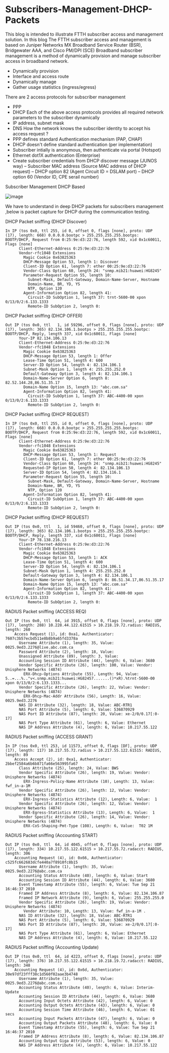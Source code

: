 # Subscribers-Management-DHCP-Packets
This blog is intended to illustrate FTTH subscriber access and management solution.
In this blog The FTTH subscriber access and management is based on Juniper Networks MX Broadband Service Router (BSR), Bridgewater AAA, and Cisco PM/DPI (SCE)
Broadband subscriber management is a method of dynamically provision and manage subscriber access in broadband network.
- Dynamically provision 
- Interface and access route
- Dynamically manage
- Gather usage statistics (ingress/egress)

There are 2 access protocols for subscriber management
- PPP
- DHCP
Each of the above access protocols provides all required network parameters to the subscriber dynamically
- IP address, subnet mask
- DNS
How the network knows the subscriber identity to accept his access request ?
- PPP defines standard Authentication mechanism (PAP, CHAP)
- DHCP doesn't define standard authentication (per implementation)
- Subscriber intially is anonymous, then authenticate via portal (Hotspot)
- Ethernet dot1X authentication (Enterprise)
- Create subscriber credentials from DHCP discover message (JUNOS way)
–	Subscriber MAC address (Source MAC address of DHCP request)
–	DHCP option 82 (Agent Circuit ID = DSLAM port)
–	DHCP option 60 (Vendor ID, CPE serail number)

Subscriber Management DHCP Based

![image](https://github.com/user-attachments/assets/0fda2f93-53f3-41da-bd79-eaae47b65a7c)

We have to understand in deep DHCP packets for subscribers management ,below is packet capture for DHCP during the communication testing.

DHCP Packet sniffing (DHCP Discover)

 	In IP (tos 0x0, ttl 255, id 0, offset 0, flags [none], proto: UDP (17), length: 668) 0.0.0.0.bootpc > 255.255.255.255.bootps: BOOTP/DHCP, Request from 0:25:9e:d3:22:76, length 592, xid 0x1c60011, Flags [none]
 		  Client-Ethernet-Address 0:25:9e:d3:22:76
 		  Vendor-rfc1048 Extensions
 		    Magic Cookie 0x63825363
 		    DHCP-Message Option 53, length 1: Discover
 		    Client-ID Option 61, length 7: ether 00:25:9e:d3:22:76
 		    Vendor-Class Option 60, length 24: "snmp.mib21:huawei:HG8245"
 		    Parameter-Request Option 55, length 10: 
 		      Subnet-Mask, Default-Gateway, Domain-Name-Server, Hostname
 		      Domain-Name, BR, YD, YS
 		      NTP, Option 120
 		    Agent-Information Option 82, length 41: 
 		      Circuit-ID SubOption 1, length 37: trnt-5600-00 xpon 0/13/0/2:6.133.1333
 		      Remote-ID SubOption 2, length 0: 


DHCP Packet sniffing (DHCP OFFER)

 	Out IP (tos 0x0, ttl   1, id 59296, offset 0, flags [none], proto: UDP (17), length: 365) 82.134.106.1.bootps > 255.255.255.255.bootpc: BOOTP/DHCP, Reply, length 337, xid 0x1c60011, Flags [none]
 		  Your-IP 82.134.106.13
 		  Client-Ethernet-Address 0:25:9e:d3:22:76
 		  Vendor-rfc1048 Extensions
 		    Magic Cookie 0x63825363
 		    DHCP-Message Option 53, length 1: Offer
 		    Lease-Time Option 51, length 4: 600
 		    Server-ID Option 54, length 4: 82.134.106.1
 		    Subnet-Mask Option 1, length 4: 255.255.252.0
 		    Default-Gateway Option 3, length 4: 82.134.106.1
 		    Domain-Name-Server Option 6, length 8: 82.52.144.28,86.51.35.17
 		    Domain-Name Option 15, length 13: "abc.com.sa"
 		    Agent-Information Option 82, length 41: 
 		      Circuit-ID SubOption 1, length 37: ABC-4400-00 xpon 0/13/0/2:6.133.1333
 		      Remote-ID SubOption 2, length 0: 

DHCP Packet sniffing (DHCP REQUEST)

 	In IP (tos 0x0, ttl 255, id 0, offset 0, flags [none], proto: UDP (17), length: 668) 0.0.0.0.bootpc > 255.255.255.255.bootps: BOOTP/DHCP, Request from 0:25:9e:d3:22:76, length 592, xid 0x1c60011, Flags [none]
 		  Client-Ethernet-Address 0:25:9e:d3:22:76
 		  Vendor-rfc1048 Extensions
 		    Magic Cookie 0x63825363
 		    DHCP-Message Option 53, length 1: Request
 		    Client-ID Option 61, length 7: ether 00:25:9e:d3:22:76
 		    Vendor-Class Option 60, length 24: "snmp.mib21:huawei:HG8245"
 		    Requested-IP Option 50, length 4: 82.134.106.13
 		    Server-ID Option 54, length 4: 82.134.116.1
 		    Parameter-Request Option 55, length 10: 
 		      Subnet-Mask, Default-Gateway, Domain-Name-Server, Hostname
 		      Domain-Name, BR, YD, YS
 		      NTP, Option 120
 		    Agent-Information Option 82, length 41: 
 		      Circuit-ID SubOption 1, length 37: ABC-4400-00 xpon 0/13/0/2:6.133.1333
 		      Remote-ID SubOption 2, length 0:

DHCP Packet sniffing (DHCP REQUEST)

 	Out IP (tos 0x0, ttl   1, id 59460, offset 0, flags [none], proto: UDP (17), length: 365) 82.134.106.1.bootps > 255.255.255.255.bootpc: BOOTP/DHCP, Reply, length 337, xid 0x1c60011, Flags [none]
 		  Your-IP 78.138.216.13
 		  Client-Ethernet-Address 0:25:9e:d3:22:76
 		  Vendor-rfc1048 Extensions
 		    Magic Cookie 0x63825363
 		    DHCP-Message Option 53, length 1: ACK
 		    Lease-Time Option 51, length 4: 600
 		    Server-ID Option 54, length 4: 82.134.106.1
 		    Subnet-Mask Option 1, length 4: 255.255.252.0
 		    Default-Gateway Option 3, length 4: 82.134.106.1
 		    Domain-Name-Server Option 6, length 8: 86.51.34.17,86.51.35.17
 		    Domain-Name Option 15, length 13: "abc.com.sa"
 		    Agent-Information Option 82, length 41: 
 		      Circuit-ID SubOption 1, length 37: ABC-4400-00 xpon 0/13/0/2:6.133.1333
 		      Remote-ID SubOption 2, length 0: 

RADIUS Packet sniffing (ACCESS REQ)

 	Out IP (tos 0x0, ttl  64, id 3915, offset 0, flags [none], proto: UDP (17), length: 288) 10.228.44.122.61515 > 10.218.19.72.radius: RADIUS, length: 260
 		Access Request (1), id: 0xa1, Authenticator: 7607c3b57ecbd511e8b8b9a65fd3378a
 		  Username Attribute (1), length: 35, Value: 0025.9ed3.2276@live.abc.com.ca
 		  Password Attribute (2), length: 18, Value: 
 		  Unassigned Attribute (89), length: 3, Value: 
 		  Accounting Session ID Attribute (44), length: 6, Value: 3680
 		  Vendor Specific Attribute (26), length: 100, Value: Vendor: Unisphere Networks (4874)
 		    ERX-Dhcp-Options Attribute (55), Length: 94, Value: 5..=...%.."v<.snmp.mib21:huawei:HG82457.......()*xR).%trnt-5600-00 xpon 0/13/0/2:6.133.1333...
 		  Vendor Specific Attribute (26), length: 22, Value: Vendor: Unisphere Networks (4874)
 		    ERX-Dhcp-Mac-Addr Attribute (56), Length: 16, Value: 0025.9ed3.2276
 		  NAS ID Attribute (32), length: 18, Value: ABC-RTR1
 		  NAS Port Attribute (5), length: 6, Value: 536870929
 		  NAS Port ID Attribute (87), length: 20, Value: xe-2/0/0.17[:0-17]
 		  NAS Port Type Attribute (61), length: 6, Value: Ethernet
 		  NAS IP Address Attribute (4), length: 6, Value: 10.217.55.122

RADIUS Packet sniffing (ACCESS GRANT)

 	In IP (tos 0x0, ttl 253, id 11573, offset 0, flags [DF], proto: UDP (17), length: 117) 10.217.55.72.radius > 10.217.55.122.61515: RADIUS, length: 89
 		Access Accept (2), id: 0xa1, Authenticator: 2bbef2584a6b6b871fa66e563995fa67
 		  Class Attribute (25), length: 24, Value: BWS
 		  Vendor Specific Attribute (26), length: 19, Value: Vendor: Unisphere Networks (4874)
 		    ERX-Ingress-Policy-Name Attribute (10), Length: 13, Value: fwf_in-a-1M
 		  Vendor Specific Attribute (26), length: 12, Value: Vendor: Unisphere Networks (4874)
 		    ERX-Ingress-Statistics Attribute (12), Length: 6, Value:  1
 		  Vendor Specific Attribute (26), length: 12, Value: Vendor: Unisphere Networks (4874)
 		    ERX-Egress-Statistics Attribute (13), Length: 6, Value:  1
 		  Vendor Specific Attribute (26), length: 14, Value: Vendor: Unisphere Networks (4874)
 		    ERX-CoS-Shaping-Pmt-Type (108), Length: 6, Value:  T02 1M

RADIUS Packet sniffing (Accounting START)

 	Out IP (tos 0x0, ttl  64, id 4045, offset 0, flags [none], proto: UDP (17), length: 334) 10.217.55.122.61515 > 10.217.55.72.radacct: RADIUS, length: 306
 		Accounting Request (4), id: 0x66, Authenticator: c525fc662683dcfe440a7f8910fc8b15
 		  Username Attribute (1), length: 35, Value: 0025.9ed3.2276@abc.com.ca
 		  Accounting Status Attribute (40), length: 6, Value: Start
 		  Accounting Session ID Attribute (44), length: 6, Value: 3680
 		  Event Timestamp Attribute (55), length: 6, Value: Tue Sep 21 16:46:37 2010
 		  Framed IP Address Attribute (8), length: 6, Value: 82.134.106.87
 		  Framed IP Network Attribute (9), length: 6, Value: 255.255.255.0
 		  Vendor Specific Attribute (26), length: 19, Value: Vendor: Unisphere Networks (4874)
 		    Vendor Attribute: 10, Length: 13, Value: fwf_in-a-1M .
 		  NAS ID Attribute (32), length: 18, Value: ABC-RTR1
 		  NAS Port Attribute (5), length: 6, Value: 536870929
 		  NAS Port ID Attribute (87), length: 20, Value: xe-2/0/0.17[:0-17]
 		  NAS Port Type Attribute (61), length: 6, Value: Ethernet
 		  NAS IP Address Attribute (4), length: 6, Value: 10.217.55.122


RADIUS Packet sniffing (Accounting Update)

 	Out IP (tos 0x0, ttl  64, id 4223, offset 0, flags [none], proto: UDP (17), length: 376) 10.217.55.122.61515 > 10.218.19.72.radacct: RADIUS, length: 348
 		Accounting Request (4), id: 0x6d, Authenticator: 30e97df23fff38c1d560f02aae3b4748
 		  Username Attribute (1), length: 35, Value: 0025.9ed3.2276@abc.com.ca
 		  Accounting Status Attribute (40), length: 6, Value: Interim-Update
 		  Accounting Session ID Attribute (44), length: 6, Value: 3680
 		  Accounting Input Octets Attribute (42), length: 6, Value: 0
 		  Accounting Output Octets Attribute (43), length: 6, Value: 0
 		  Accounting Session Time Attribute (46), length: 6, Value: 01 secs
 		  Accounting Input Packets Attribute (47), length: 6, Value: 0
 		  Accounting Output Packets Attribute (48), length: 6, Value: 0
 		  Event Timestamp Attribute (55), length: 6, Value: Tue Sep 21 16:46:37 2010
 		  Framed IP Address Attribute (8), length: 6, Value: 82.134.106.87
 		  Accounting Output Giga Attribute (53), length: 6, Value: 0
 		  NAS IP Address Attribute (4), length: 6, Value: 10.217.55.122



